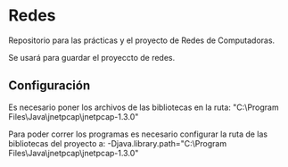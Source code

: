 # Redes
Repositorio para las prácticas y el proyecto de Redes de Computadoras.

Se usará para guardar el proyeccto de redes.

## Configuración
Es necesario poner los archivos de las bibliotecas en la ruta: "C:\Program Files\Java\jnetpcap\jnetpcap-1.3.0"

Para poder correr los programas es necesario configurar la ruta de las bibliotecas del proyecto a: -Djava.library.path="C:\Program Files\Java\jnetpcap\jnetpcap-1.3.0"
